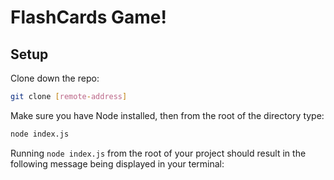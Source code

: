 # FlashCards Game!

## Setup

Clone down the repo:

```bash
git clone [remote-address] 
```
Make sure you have Node installed, then from the root of the directory type:

```bash
node index.js
```


Running `node index.js` from the root of your project should result in the following message being displayed in your terminal: 
